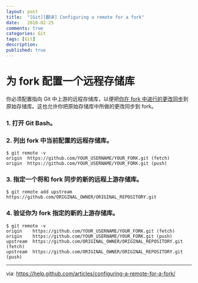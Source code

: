 ```yaml
---
layout: post
title:  "[Git][翻译] Configuring a remote for a fork"
date:   2018-02-25
comments: true
categories: Git
tags: [Git]
description:
published: true
---
```


# 为 fork 配置一个远程存储库

你必须配置指向 Git 中上游的远程存储库，以便把[你在 fork 中进行的更改同步](https://help.github.com/articles/syncing-a-fork)到原始存储库。这也允许你把原始存储库中所做的更改同步到 fork。

### 1. 打开 Git Bash。

### 2. 列出 fork 中当前配置的远程存储库。

```
$ git remote -v
origin  https://github.com/YOUR_USERNAME/YOUR_FORK.git (fetch)
origin  https://github.com/YOUR_USERNAME/YOUR_FORK.git (push)
```

### 3. 指定一个将和 fork 同步的新的远程上游存储库。

```
$ git remote add upstream https://github.com/ORIGINAL_OWNER/ORIGINAL_REPOSITORY.git
```

### 4. 验证你为 fork 指定的新的上游存储库。

```
$ git remote -v
origin    https://github.com/YOUR_USERNAME/YOUR_FORK.git (fetch)
origin    https://github.com/YOUR_USERNAME/YOUR_FORK.git (push)
upstream  https://github.com/ORIGINAL_OWNER/ORIGINAL_REPOSITORY.git (fetch)
upstream  https://github.com/ORIGINAL_OWNER/ORIGINAL_REPOSITORY.git (push)
```

----------------

via: https://help.github.com/articles/configuring-a-remote-for-a-fork/
